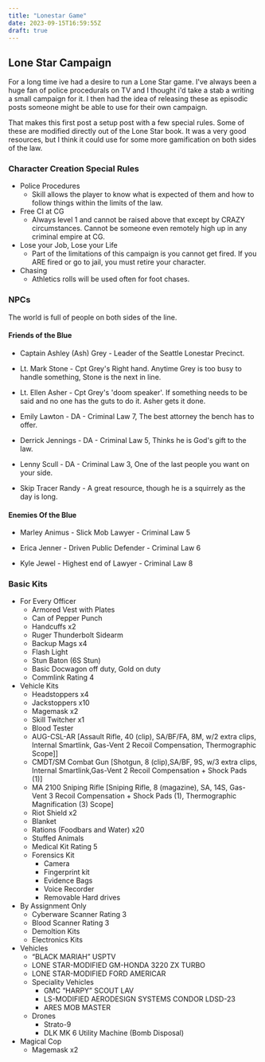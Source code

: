 ```yaml
---
title: "Lonestar Game"
date: 2023-09-15T16:59:55Z
draft: true
---
```


## Lone Star Campaign
For a long time ive had a desire to run a Lone Star game. I've always been a huge fan of police procedurals on TV and I thought i'd take a stab a writing a small campaign for it. I then had the idea of releasing these as episodic posts someone might be able to use for their own campaign.

That makes this first post a setup post with a few special rules. Some of these are modified directly out of the Lone Star book. It was a very good resources, but I think it could use for some more gamification on both sides of the law.

### Character Creation Special Rules


- Police Procedures
  - Skill allows the player to know what is expected of them and how to follow things within the limits of the law.
- Free CI at CG
  - Always level 1 and cannot be raised above that except by CRAZY circumstances.  Cannot be someone even remotely high up in any criminal empire at CG.
- Lose your Job, Lose your Life
  - Part of the limitations of this campaign is you cannot get fired. If you ARE fired or go to jail, you must retire your character.
- Chasing
	- Athletics rolls will be used often for foot chases.

### NPCs
The world is full of people on both sides of the line.

#### Friends of the Blue
- Captain Ashley (Ash) Grey - Leader of the Seattle Lonestar Precinct.

- Lt. Mark Stone - Cpt Grey's Right hand. Anytime Grey is too busy to handle something, Stone is the next in line.

- Lt. Ellen Asher - Cpt Grey's 'doom speaker'. If something needs to be said and no one has the guts to do it. Asher gets it done. 

- Emily Lawton - DA - Criminal Law 7, The best attorney the bench has to offer.

- Derrick Jennings - DA - Criminal Law 5, Thinks he is God's gift to the law.

- Lenny Scull - DA - Criminal Law 3, One of the last people you want on your side.

- Skip Tracer Randy - A great resource, though he is a squirrely as the day is long.


#### Enemies Of the Blue

- Marley Animus - Slick Mob Lawyer - Criminal Law 5

- Erica Jenner - Driven Public Defender - Criminal Law 6

- Kyle Jewel - Highest end of Lawyer - Criminal Law 8

### Basic Kits
- For Every Officer
  - Armored Vest with Plates
  - Can of Pepper Punch
  - Handcuffs x2
  - Ruger Thunderbolt Sidearm
  - Backup Mags x4
  - Flash Light
  - Stun Baton (6S Stun)
  - Basic Docwagon off duty, Gold on duty
  - Commlink Rating 4
- Vehicle Kits
  - Headstoppers x4
  - Jackstoppers x10
  - Magemask x2
  - Skill Twitcher x1
  - Blood Tester
  - AUG-CSL-AR [Assault Rifle, 40 (clip), SA/BF/FA, 8M, w/2 extra clips, Internal Smartlink, Gas-Vent 2 Recoil Compensation, Thermographic Scope]]
  - CMDT/SM Combat Gun [Shotgun, 8 (clip),SA/BF, 9S, w/3 extra clips, Internal Smartlink,Gas-Vent 2 Recoil Compensation + Shock Pads (1)]
  - MA 2100 Sniping Rifle [Sniping Rifle, 8 (magazine), SA, 14S, Gas-Vent 3 Recoil Compensation + Shock Pads (1), Thermographic Magnification (3) Scope] 
  - Riot Shield x2
  - Blanket
  - Rations (Foodbars and Water) x20
  - Stuffed Animals
  - Medical Kit Rating 5
  - Forensics Kit
    - Camera
    - Fingerprint kit
    - Evidence Bags
    - Voice Recorder
    - Removable Hard drives
- By Assignment Only
  - Cyberware Scanner Rating 3
  - Blood Scanner Rating 3
  - Demoltion Kits
  - Electronics Kits
- Vehicles
	- “BLACK MARIAH” USPTV
    - LONE STAR-MODIFIED GM-HONDA 3220 ZX TURBO
    - LONE STAR-MODIFIED FORD AMERICAR
  - Speciality Vehicles
    - GMC “HARPY” SCOUT LAV
    - LS-MODIFIED AERODESIGN SYSTEMS CONDOR LDSD-23
    - ARES MOB MASTER
  - Drones
    - Strato-9
    - DLK MK 6 Utility Machine (Bomb Disposal)
- Magical Cop
  - Magemask x2
